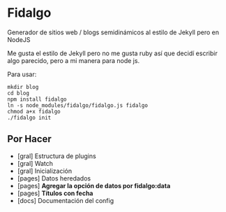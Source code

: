 Fidalgo
=======

Generador de sitios web / blogs semidinámicos al estilo de Jekyll pero en NodeJS


Me gusta el estilo de Jekyll pero no me gusta ruby así que decidí escribir algo parecido, pero a mi manera para node js.


Para usar: 

```
mkdir blog
cd blog
npm install fidalgo
ln -s node_modules/fidalgo/fidalgo.js fidalgo
chmod a+x fidalgo
./fidalgo init
```


## Por Hacer
 * [gral] Estructura de plugins
 * [gral] Watch
 * [gral] Inicialización
 * [pages] Datos heredados
 * [pages] **Agregar la opción de datos por fidalgo:data**
 * [pages] **Títulos con fecha**
 * [docs] Documentación del config
 